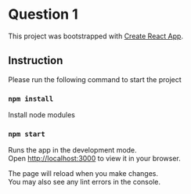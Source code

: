 # Question 1

This project was bootstrapped with [Create React App](https://github.com/facebook/create-react-app).

## Instruction

Please run the following command to start the project

### `npm install`

Install node modules

### `npm start`

Runs the app in the development mode.\
Open [http://localhost:3000](http://localhost:3000) to view it in your browser.

The page will reload when you make changes.\
You may also see any lint errors in the console.
